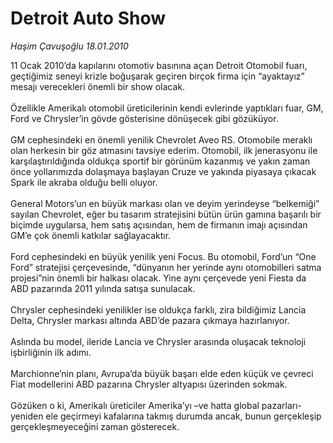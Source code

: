 # Detroit Auto Show

*Haşim Çavuşoğlu 18.01.2010*

<div class="taraf_structure_2col_1zq">
<div class="margen_n">



 <p>11 Ocak 2010’da kapılarını otomotiv basınına açan Detroit Otomobil fuarı, geçtiğimiz seneyi krizle boğuşarak geçiren birçok firma için “ayaktayız” mesajı verecekleri önemli bir show olacak. <br/><br/>Özellikle Amerikalı otomobil üreticilerinin kendi evlerinde yaptıkları fuar, GM, Ford ve Chrysler’in gövde gösterisine dönüşecek gibi gözüküyor. <br/><br/>GM cephesindeki en önemli yenilik Chevrolet Aveo RS. Otomobile meraklı olan herkesin bir göz atmasını tavsiye ederim. Otomobil, ilk jenerasyonu ile karşılaştırıldığında oldukça sportif bir görünüm kazanmış ve yakın zaman önce yollarımızda dolaşmaya başlayan Cruze ve yakında piyasaya çıkacak Spark ile akraba olduğu belli oluyor. <br/><br/>General Motors’un en büyük markası olan ve deyim yerindeyse “belkemiği” sayılan Chevrolet, eğer bu tasarım stratejisini bütün ürün gamına başarılı bir biçimde uygularsa, hem satış açısından, hem de firmanın imajı açısından GM’e çok önemli katkılar sağlayacaktır. <br/><br/>Ford cephesindeki en büyük yenilik yeni Focus. Bu otomobil, Ford’un “One Ford” stratejisi çerçevesinde, “dünyanın her yerinde aynı otomobilleri satma projesi”nin önemli bir halkası olacak. Yine aynı çerçevede yeni Fiesta da ABD pazarında 2011 yılında satışa sunulacak. <br/><br/>Chrysler cephesindeki yenilikler ise oldukça farklı, zira bildiğimiz Lancia Delta, Chrysler markası altında ABD’de pazara çıkmaya hazırlanıyor. <br/><br/>Aslında bu model, ileride Lancia ve Chrysler arasında oluşacak teknoloji işbirliğinin ilk adımı. <br/><br/>Marchionne’nin planı, Avrupa’da büyük başarı elde eden küçük ve çevreci Fiat modellerini ABD pazarına Chrysler altyapısı üzerinden sokmak. <br/><br/>Gözüken o ki, Amerikalı üreticiler Amerika’yı –ve hatta global pazarları- yeniden ele geçirmeyi kafalarına takmış durumda ancak, bunun gerçekleşip gerçekleşmeyeceğini zaman gösterecek.</p>
<br/>
<br/>
<br/>



<br/>


<div id="taraf_not">
</div>

</div>


</div>
